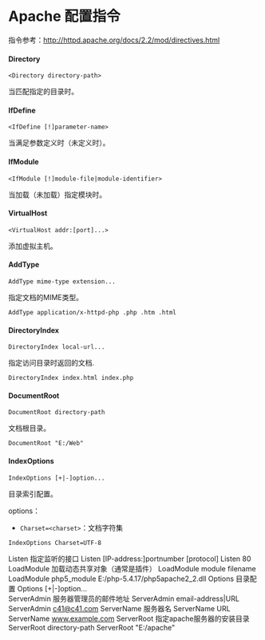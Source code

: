 # Apache 配置指令

指令参考：http://httpd.apache.org/docs/2.2/mod/directives.html

#### Directory

```
<Directory directory-path> 
```

当匹配指定的目录时。

#### IfDefine

```
<IfDefine [!]parameter-name> 
```

当满足参数定义时（未定义时）。

#### IfModule

```
<IfModule [!]module-file|module-identifier> 
```

当加载（未加载）指定模块时。

#### VirtualHost

```
<VirtualHost addr:[port]...>
```

添加虚拟主机。

#### AddType	

```
AddType mime-type extension...	
```

指定文档的MIME类型。	

```
AddType application/x-httpd-php .php .htm .html
```

#### DirectoryIndex	

``` 
DirectoryIndex local-url...	
```

指定访问目录时返回的文档.	

```
DirectoryIndex index.html index.php
```

#### DocumentRoot	

```
DocumentRoot directory-path	
```

文档根目录。	

```
DocumentRoot "E:/Web"
```

#### IndexOptions	

```
IndexOptions [+|-]option...
```

目录索引配置。

options：
- `Charset=<charset>`：文档字符集	

```
IndexOptions Charset=UTF-8
```

Listen	指定监听的接口	Listen [IP-address:]portnumber [protocol]	Listen 80
LoadModule	加载动态共享对象（通常是插件）	LoadModule module filename	LoadModule php5_module E:/php-5.4.17/php5apache2_2.dll
Options	目录配置	Options [+|-]option...	
ServerAdmin	服务器管理员的邮件地址	ServerAdmin email-address|URL	ServerAdmin c41@c41.com
ServerName	服务器名	ServerName URL	ServerName www.example.com
ServerRoot	指定apache服务器的安装目录	ServerRoot directory-path	ServerRoot "E:/apache"